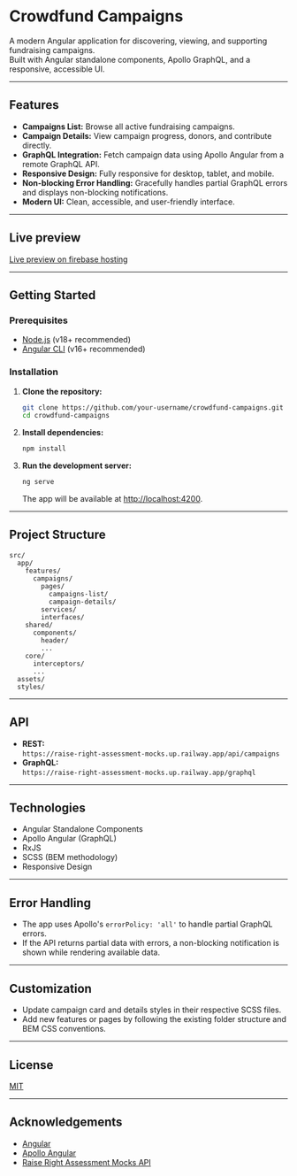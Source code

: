 # Crowdfund Campaigns

A modern Angular application for discovering, viewing, and supporting fundraising campaigns.  
Built with Angular standalone components, Apollo GraphQL, and a responsive, accessible UI.

---

## Features

- **Campaigns List:** Browse all active fundraising campaigns.
- **Campaign Details:** View campaign progress, donors, and contribute directly.
- **GraphQL Integration:** Fetch campaign data using Apollo Angular from a remote GraphQL API.
- **Responsive Design:** Fully responsive for desktop, tablet, and mobile.
- **Non-blocking Error Handling:** Gracefully handles partial GraphQL errors and displays non-blocking notifications.
- **Modern UI:** Clean, accessible, and user-friendly interface.

---

## Live preview
[Live preview on firebase hosting](https://campaigns-sample-ca1ec.web.app/)

---

## Getting Started

### Prerequisites

- [Node.js](https://nodejs.org/) (v18+ recommended)
- [Angular CLI](https://angular.io/cli) (v16+ recommended)

### Installation

1. **Clone the repository:**
   ```sh
   git clone https://github.com/your-username/crowdfund-campaigns.git
   cd crowdfund-campaigns
   ```

2. **Install dependencies:**
   ```sh
   npm install
   ```

3. **Run the development server:**
   ```sh
   ng serve
   ```
   The app will be available at [http://localhost:4200](http://localhost:4200).

---

## Project Structure

```
src/
  app/
    features/
      campaigns/
        pages/
          campaigns-list/
          campaign-details/
        services/
        interfaces/
    shared/
      components/
        header/
        ...
    core/
      interceptors/
      ...
  assets/
  styles/
```

---

## API

- **REST:**  
  `https://raise-right-assessment-mocks.up.railway.app/api/campaigns`
- **GraphQL:**  
  `https://raise-right-assessment-mocks.up.railway.app/graphql`

---

## Technologies

- Angular Standalone Components
- Apollo Angular (GraphQL)
- RxJS
- SCSS (BEM methodology)
- Responsive Design

---

## Error Handling

- The app uses Apollo's `errorPolicy: 'all'` to handle partial GraphQL errors.
- If the API returns partial data with errors, a non-blocking notification is shown while rendering available data.

---

## Customization

- Update campaign card and details styles in their respective SCSS files.
- Add new features or pages by following the existing folder structure and BEM CSS conventions.

---

## License

[MIT](LICENSE)

---

## Acknowledgements

- [Angular](https://angular.io/)
- [Apollo Angular](https://apollo-angular.com/)
- [Raise Right Assessment Mocks API](https://raise-right-assessment-mocks.up.railway.app/)
